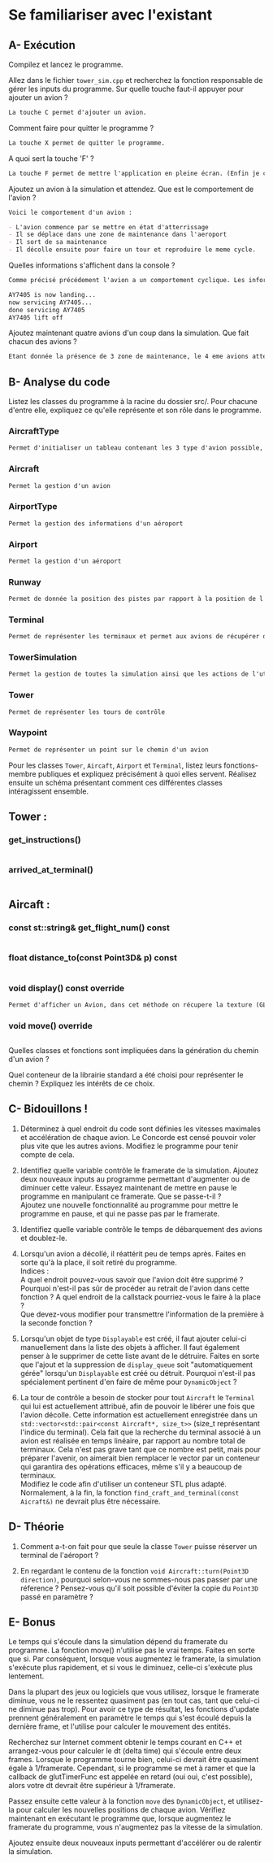# Se familiariser avec l'existant

## A- Exécution

Compilez et lancez le programme.

Allez dans le fichier `tower_sim.cpp` et recherchez la fonction responsable de gérer les inputs du programme.
Sur quelle touche faut-il appuyer pour ajouter un avion ?

```md
La touche C permet d'ajouter un avion.
```

Comment faire pour quitter le programme ?

```md
La touche X permet de quitter le programme.
```

A quoi sert la touche 'F' ?

```md
La touche F permet de mettre l'application en pleine écran. (Enfin je crois parce que ca fait planter sur mac...)
```

Ajoutez un avion à la simulation et attendez.
Que est le comportement de l'avion ?

```md
Voici le comportement d'un avion :

- L'avion commence par se mettre en état d'atterrissage
- Il se déplace dans une zone de maintenance dans l'aeroport
- Il sort de sa maintenance
- Il décolle ensuite pour faire un tour et reproduire le meme cycle.
```

Quelles informations s'affichent dans la console ?

```md
Comme précisé précédement l'avion a un comportement cyclique. Les information suivant s'affiche donc de manière indéfinie :

AY7405 is now landing...
now servicing AY7405...
done servicing AY7405
AY7405 lift off
```

Ajoutez maintenant quatre avions d'un coup dans la simulation.
Que fait chacun des avions ?

```md
Etant donnée la présence de 3 zone de maintenance, le 4 eme avions attend la libération, soit un 'lift off' afin de pouvoir attérir a son tour.
```

## B- Analyse du code

Listez les classes du programme à la racine du dossier src/.
Pour chacune d'entre elle, expliquez ce qu'elle représente et son rôle dans le programme.

### AircraftType

```md
Permet d'initialiser un tableau contenant les 3 type d'avion possible, avec leurs vitesse(au sol, dans les aires) et leurs accélérations respectives
```

### Aircraft

```md
Permet la gestion d'un avion
```

### AirportType

```md
Permet la gestion des informations d'un aéroport
```

### Airport

```md
Permet la gestion d'un aéroport
```

### Runway

```md
Permet de donnée la position des pistes par rapport à la position de l'aéroport
```

### Terminal

```md
Permet de représenter les terminaux et permet aux avions de récupérer des passagers
```

### TowerSimulation

```md
Permet la gestion de toutes la simulation ainsi que les actions de l'utilisateur
```

### Tower

```md
Permet de représenter les tours de contrôle
```

### Waypoint

```md
Permet de représenter un point sur le chemin d'un avion
```

Pour les classes `Tower`, `Aircaft`, `Airport` et `Terminal`, listez leurs fonctions-membre publiques et expliquez précisément à quoi elles servent.
Réalisez ensuite un schéma présentant comment ces différentes classes intéragissent ensemble.

## Tower :

### get_instructions()

```md

```

### arrived_at_terminal()

```md

```

## Aircaft :

### const st::string& get_flight_num() const

```md

```

### float distance_to(const Point3D& p) const

```md

```

### void display() const override

```md
Permet d'afficher un Avion, dans cet méthode on récupere la texture (GL::Texture2D) a partir du type de l'avion qui nous permet ensuite de le render a la bonne position.
```

### void move() override

```md

```

Quelles classes et fonctions sont impliquées dans la génération du chemin d'un avion ?

Quel conteneur de la librairie standard a été choisi pour représenter le chemin ?
Expliquez les intérêts de ce choix.

## C- Bidouillons !

1. Déterminez à quel endroit du code sont définies les vitesses maximales et accélération de chaque avion.
   Le Concorde est censé pouvoir voler plus vite que les autres avions.
   Modifiez le programme pour tenir compte de cela.

2. Identifiez quelle variable contrôle le framerate de la simulation.
   Ajoutez deux nouveaux inputs au programme permettant d'augmenter ou de diminuer cette valeur.
   Essayez maintenant de mettre en pause le programme en manipulant ce framerate. Que se passe-t-il ?\
   Ajoutez une nouvelle fonctionnalité au programme pour mettre le programme en pause, et qui ne passe pas par le framerate.

3. Identifiez quelle variable contrôle le temps de débarquement des avions et doublez-le.

4. Lorsqu'un avion a décollé, il réattérit peu de temps après.
   Faites en sorte qu'à la place, il soit retiré du programme.\
   Indices :\
   A quel endroit pouvez-vous savoir que l'avion doit être supprimé ?\
   Pourquoi n'est-il pas sûr de procéder au retrait de l'avion dans cette fonction ?
   A quel endroit de la callstack pourriez-vous le faire à la place ?\
   Que devez-vous modifier pour transmettre l'information de la première à la seconde fonction ?

5. Lorsqu'un objet de type `Displayable` est créé, il faut ajouter celui-ci manuellement dans la liste des objets à afficher.
   Il faut également penser à le supprimer de cette liste avant de le détruire.
   Faites en sorte que l'ajout et la suppression de `display_queue` soit "automatiquement gérée" lorsqu'un `Displayable` est créé ou détruit.
   Pourquoi n'est-il pas spécialement pertinent d'en faire de même pour `DynamicObject` ?

6. La tour de contrôle a besoin de stocker pour tout `Aircraft` le `Terminal` qui lui est actuellement attribué, afin de pouvoir le libérer une fois que l'avion décolle.
   Cette information est actuellement enregistrée dans un `std::vector<std::pair<const Aircraft*, size_t>>` (size_t représentant l'indice du terminal).
   Cela fait que la recherche du terminal associé à un avion est réalisée en temps linéaire, par rapport au nombre total de terminaux.
   Cela n'est pas grave tant que ce nombre est petit, mais pour préparer l'avenir, on aimerait bien remplacer le vector par un conteneur qui garantira des opérations efficaces, même s'il y a beaucoup de terminaux.\
   Modifiez le code afin d'utiliser un conteneur STL plus adapté. Normalement, à la fin, la fonction `find_craft_and_terminal(const Aicraft&)` ne devrait plus être nécessaire.

## D- Théorie

1. Comment a-t-on fait pour que seule la classe `Tower` puisse réserver un terminal de l'aéroport ?

2. En regardant le contenu de la fonction `void Aircraft::turn(Point3D direction)`, pourquoi selon-vous ne sommes-nous pas passer par une réference ?
   Pensez-vous qu'il soit possible d'éviter la copie du `Point3D` passé en paramètre ?

## E- Bonus

Le temps qui s'écoule dans la simulation dépend du framerate du programme.
La fonction move() n'utilise pas le vrai temps. Faites en sorte que si.
Par conséquent, lorsque vous augmentez le framerate, la simulation s'exécute plus rapidement, et si vous le diminuez, celle-ci s'exécute plus lentement.

Dans la plupart des jeux ou logiciels que vous utilisez, lorsque le framerate diminue, vous ne le ressentez quasiment pas (en tout cas, tant que celui-ci ne diminue pas trop).
Pour avoir ce type de résultat, les fonctions d'update prennent généralement en paramètre le temps qui s'est écoulé depuis la dernière frame, et l'utilise pour calculer le mouvement des entités.

Recherchez sur Internet comment obtenir le temps courant en C++ et arrangez-vous pour calculer le dt (delta time) qui s'écoule entre deux frames.
Lorsque le programme tourne bien, celui-ci devrait être quasiment égale à 1/framerate.
Cependant, si le programme se met à ramer et que la callback de glutTimerFunc est appelée en retard (oui oui, c'est possible), alors votre dt devrait être supérieur à 1/framerate.

Passez ensuite cette valeur à la fonction `move` des `DynamicObject`, et utilisez-la pour calculer les nouvelles positions de chaque avion.
Vérifiez maintenant en exécutant le programme que, lorsque augmentez le framerate du programme, vous n'augmentez pas la vitesse de la simulation.

Ajoutez ensuite deux nouveaux inputs permettant d'accélérer ou de ralentir la simulation.
